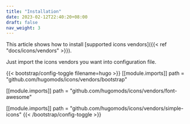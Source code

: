```yaml
---
title: "Installation"
date: 2023-02-12T22:40:20+08:00
draft: false
nav_weight: 3
---
```


This article shows how to install [supported icons vendors]({{< ref "docs/icons/vendors" >}}).

<!--more-->

Just import the icons vendors you want into configuration file.

{{< bootstrap/config-toggle filename=hugo >}}
[[module.imports]]
path = "github.com/hugomods/icons/vendors/bootstrap"

[[module.imports]]
path = "github.com/hugomods/icons/vendors/font-awesome"

[[module.imports]]
path = "github.com/hugomods/icons/vendors/simple-icons"
{{< /bootstrap/config-toggle >}}
